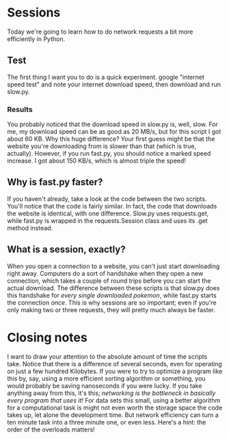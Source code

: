 # Sessions
Today we're going to learn how to do network requests a bit more efficiently in Python.

## Test
The first thing I want you to do is a quick experiment. google "internet speed test" and note your internet download speed, then download and run slow.py.

### Results
You probably noticed that the download speed in slow.py is, well, slow. For me, my download speed can be as good as 20 MB/s, but for this script I got about 60 KB. Why this huge difference? Your first guess might be that the website you're downloading from is slower than that (which is true, actually). However, if you run fast.py, you should notice a marked speed increase. I got about 150 KB/s, which is almost triple the speed!

## Why is fast.py faster?
If you haven't already, take a look at the code between the two scripts. You'll notice that the code is fairly similar. In fact, the code that downloads the website is identical, with one difference. Slow.py uses requests.get, while fast.py is wrapped in the requests.Session class and uses its .get method instead.

## What is a session, exactly?
When you open a connection to a website, you can't just start downloading right away. Computers do a sort of handshake when they open a new connection, which takes a couple of round trips before you can start the actual download. The difference between these scripts is that slow.py does this handshake for *every single downloaded pokemon*, while fast.py starts the connection *once*. This is why sessions are so important; even if you're only making two or three requests, they will pretty much always be faster.

# Closing notes
 I want to draw your attention to the absolute amount of time the scripts take. Notice that there is a difference of several seconds, even for operating on just a few hundred Kilobytes. If you were to try to optimize a program like this by, say, using a more efficient sorting algorithm or something, you would probably be saving nanoseconds if you were lucky. If you take anything away from this, it's this; *networking is the bottleneck in basically every program that uses it!* For data sets this small, using a better algorithm for a computational task is might not even worth the storage space the code takes up, let alone the development time. But network efficiency can turn a ten minute task into a three minute one, or even less. Here's a hint: the order of the overloads matters!